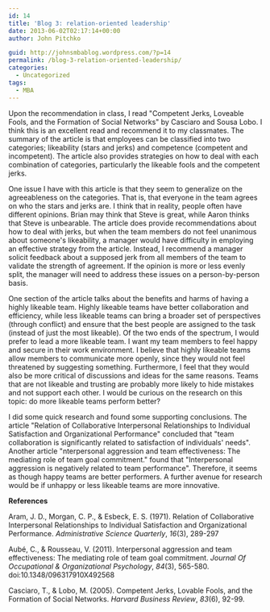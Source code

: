 ```yaml
---
id: 14
title: 'Blog 3: relation-oriented leadership'
date: 2013-06-02T02:17:14+00:00
author: John Pitchko

guid: http://johnsmbablog.wordpress.com/?p=14
permalink: /blog-3-relation-oriented-leadership/
categories:
  - Uncategorized
tags:
  - MBA
---
```

Upon the recommendation in class, I read "Competent Jerks, Loveable Fools, and the Formation of Social Networks" by Casciaro and Sousa Lobo. I think this is an excellent read and recommend it to my classmates. The summary of the article is that employees can be classified into two categories; likeability (stars and jerks) and competence (competent and incompetent). The article also provides strategies on how to deal with each combination of categories, particularly the likeable fools and the competent jerks.

One issue I have with this article is that they seem to generalize on the agreeableness on the categories. That is, that everyone in the team agrees on who the stars and jerks are. I think that in reality, people often have different opinions. Brian may think that Steve is great, while Aaron thinks that Steve is unbearable. The article does provide recommendations about how to deal with jerks, but when the team members do not feel unanimous about someone's likeability, a manager would have difficulty in employing an effective strategy from the article. Instead, I recommend a manager solicit feedback about a supposed jerk from all members of the team to validate the strength of agreement. If the opinion is more or less evenly split, the manager will need to address these issues on a person-by-person basis.

One section of the article talks about the benefits and harms of having a highly likeable team. Highly likeable teams have better collaboration and efficiency, while less likeable teams can bring a broader set of perspectives (through conflict) and ensure that the best people are assigned to the task (instead of just the most likeable). Of the two ends of the spectrum, I would prefer to lead a more likeable team. I want my team members to feel happy and secure in their work environment. I believe that highly likeable teams allow members to communicate more openly, since they would not feel threatened by suggesting something. Furthermore, I feel that they would also be more critical of discussions and ideas for the same reasons. Teams that are not likeable and trusting are probably more likely to hide mistakes and not support each other. I would be curious on the research on this topic: do more likeable teams perform better?

I did some quick research and found some supporting conclusions. The article "Relation of Collaborative Interpersonal Relationships to Individual Satisfaction and Organizational Performance" concluded that "team collaboration is significantly related to satisfaction of individuals' needs". Another article "<a name="citation"></a>nterpersonal aggression and team effectiveness: The mediating role of team goal commitment." found that "Interpersonal aggression is negatively related to team performance". Therefore, it seems as though happy teams are better performers. A further avenue for research would be if unhappy or less likeable teams are more innovative.

<strong>References</strong>

Aram, J. D., Morgan, C. P., &amp; Esbeck, E. S. (1971). Relation of Collaborative Interpersonal Relationships to Individual Satisfaction and Organizational Performance. <i>Administrative Science Quarterly</i>, <i>16</i>(3), 289-297

Aubé, C., &amp; Rousseau, V. (2011). Interpersonal aggression and team effectiveness: The mediating role of team goal commitment. <i>Journal Of Occupational &amp; Organizational Psychology</i>, <i>84</i>(3), 565-580. doi:10.1348/096317910X492568

Casciaro, T., &amp; Lobo, M. (2005). Competent Jerks, Lovable Fools, and the Formation of Social Networks. <i>Harvard Business Review</i>, <i>83</i>(6), 92-99.